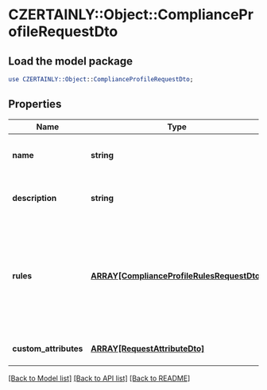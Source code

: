 # CZERTAINLY::Object::ComplianceProfileRequestDto

## Load the model package
```perl
use CZERTAINLY::Object::ComplianceProfileRequestDto;
```

## Properties
Name | Type | Description | Notes
------------ | ------------- | ------------- | -------------
**name** | **string** | Name of the Compliance Profile | 
**description** | **string** | Description of the Compliance Profile | [optional] 
**rules** | [**ARRAY[ComplianceProfileRulesRequestDto]**](ComplianceProfileRulesRequestDto.md) | Rules to be associated with the Compliance Profile. Profiles can be created without rules and can be added later | [optional] 
**custom_attributes** | [**ARRAY[RequestAttributeDto]**](RequestAttributeDto.md) | List of Custom Attributes | [optional] 

[[Back to Model list]](../README.md#documentation-for-models) [[Back to API list]](../README.md#documentation-for-api-endpoints) [[Back to README]](../README.md)


